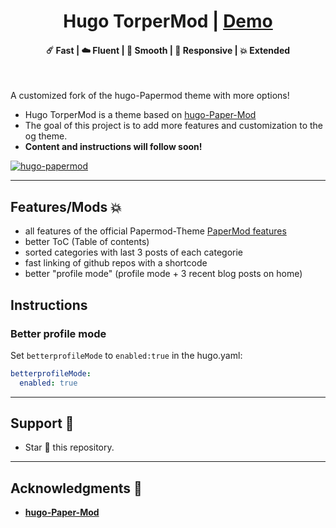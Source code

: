 <h1 align=center>Hugo TorperMod | <a href="https://torminal.com" rel="nofollow">Demo</a></h1>

<h4 align=center>☄️ Fast | ☁️ Fluent | 🌙 Smooth | 📱 Responsive | 💥 Extended </h4>  
<br> 

A customized fork of the hugo-Papermod theme with more options!  
- Hugo TorperMod is a theme based on [hugo-Paper-Mod](https://github.com/adityatelange/hugo-PaperMod)  
- The goal of this project is to add more features and customization to the og theme.
- **Content and instructions will follow soon!**  

[![hugo-papermod](https://img.shields.io/badge/Hugo--Themes-@PaperMod-blue)](https://themes.gohugo.io/themes/hugo-papermod/)

---

## Features/Mods 💥

-   all features of the official Papermod-Theme [PaperMod features](https://github.com/adityatelange/hugo-PaperMod?tab=readme-ov-file#featuresmods-)  
-   better ToC (Table of contents)
-   sorted categories with last 3 posts of each categorie
-   fast linking of github repos with a shortcode
-   better "profile mode" (profile mode + 3 recent blog posts on home)

## Instructions
### Better profile mode
Set `betterprofileMode` to `enabled:true` in the hugo.yaml:
  ``` yaml
  betterprofileMode:
    enabled: true
  ```

---

## Support 🫶

-   Star 🌟 this repository.

---

## Acknowledgments 🌟

-   [**hugo-Paper-Mod**](https://github.com/adityatelange/hugo-PaperMod)  
